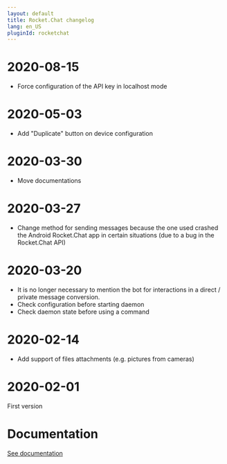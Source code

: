 ```yaml
---
layout: default
title: Rocket.Chat changelog
lang: en_US
pluginId: rocketchat
---
```


# 2020-08-15

- Force configuration of the API key in localhost mode

# 2020-05-03

- Add "Duplicate" button on device configuration

# 2020-03-30

- Move documentations

# 2020-03-27

- Change method for sending messages because the one used crashed the Android Rocket.Chat app in certain situations (due to a bug in the Rocket.Chat API)

# 2020-03-20

- It is no longer necessary to mention the bot for interactions in a direct / private message conversion.
- Check configuration before starting daemon
- Check daemon state before using a command

# 2020-02-14

- Add support of files attachments (e.g. pictures from cameras)

# 2020-02-01

First version

# Documentation

[See documentation]({{site.baseurl}}/{{page.pluginId}}/{{page.lang}})
